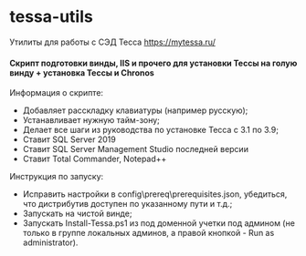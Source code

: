 # tessa-utils
Утилиты для работы с СЭД Тесса https://mytessa.ru/

#### Скрипт подготовки винды, IIS и прочего для установки Тессы на голую винду + установка Тессы и Chronos

Информация о скрипте:
- Добавляет расскладку клавиатуры (например русскую);
- Устанавливает нужную тайм-зону;
- Делает все шаги из руководства по установке Тесса с 3.1 по 3.9;
- Ставит SQL Server 2019
- Ставит SQL Server Management Studio последней версии
- Ставит Total Commander, Notepad++

Инструкция по запуску:
- Исправить настройки в config\prereq\prerequisites.json, убедиться, что дистрибутив доступен по указанному пути и т.д.;
- Запускать на чистой винде;
- Запускать Install-Tessa.ps1 из под доменной учетки под админом (не только в группе локальных админов, а правой кнопкой - Run as administrator).
    

